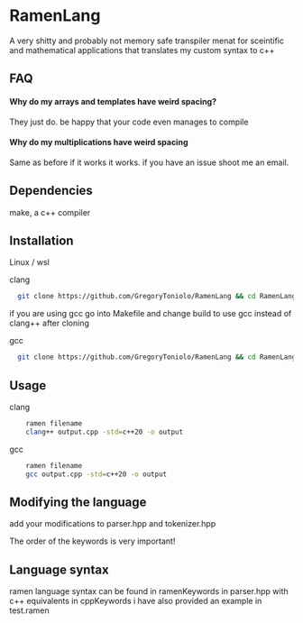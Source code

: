 
# RamenLang

A very shitty and probably not memory safe transpiler menat for sceintific and mathematical applications that translates my custom syntax to c++

## FAQ

#### Why do my arrays and templates have weird spacing?
They just do. be happy that your code even manages to compile

#### Why do my multiplications have weird spacing
Same as before if it works it works. if you have an issue shoot me an email.


## Dependencies

make, a c++ compiler

## Installation
Linux / wsl

clang
```bash
  git clone https://github.com/GregoryToniolo/RamenLang && cd RamenLang && clang++ main.cpp -std=c++20 -o ramen && make build && sudo cp ramen /usr/bin 
```
if you are using gcc go into Makefile and change build to use gcc instead of clang++ after cloning

gcc
```bash
  git clone https://github.com/GregoryToniolo/RamenLang && cd RamenLang && gcc main.cpp -std=c++20 -o ramen && make build && sudo cp ramen /usr/bin 
```
## Usage

clang
```bash
    ramen filename 
    clang++ output.cpp -std=c++20 -o output
```
gcc
```bash
    ramen filename
    gcc output.cpp -std=c++20 -o output
```
## Modifying the language

add your modifications to parser.hpp and tokenizer.hpp

The order of the keywords is very important!

## Language syntax

ramen language syntax can be found in ramenKeywords in parser.hpp with c++ equivalents in cppKeywords
i have also provided an example in test.ramen
